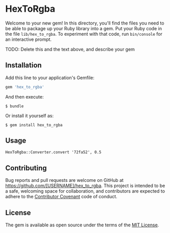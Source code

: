 # HexToRgba

Welcome to your new gem! In this directory, you'll find the files you need to be able to package up your Ruby library into a gem. Put your Ruby code in the file `lib/hex_to_rgba`. To experiment with that code, run `bin/console` for an interactive prompt.

TODO: Delete this and the text above, and describe your gem

## Installation

Add this line to your application's Gemfile:

```ruby
gem 'hex_to_rgba'
```

And then execute:

    $ bundle

Or install it yourself as:

    $ gem install hex_to_rgba

## Usage
```
HexToRgba::Converter.convert '72fa52', 0.5
```

## Contributing

Bug reports and pull requests are welcome on GitHub at https://github.com/[USERNAME]/hex_to_rgba. This project is intended to be a safe, welcoming space for collaboration, and contributors are expected to adhere to the [Contributor Covenant](http://contributor-covenant.org) code of conduct.


## License

The gem is available as open source under the terms of the [MIT License](http://opensource.org/licenses/MIT).

